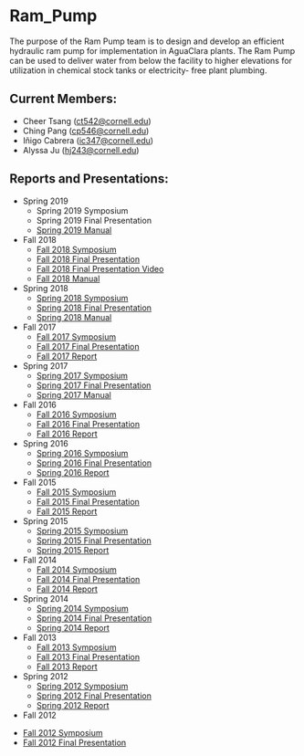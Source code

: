 # Ram_Pump

The purpose of the Ram Pump team is to design and develop an efficient hydraulic ram pump for implementation in AguaClara plants. The Ram Pump can be used to deliver water from below the facility to higher elevations for utilization in chemical stock tanks or electricity- free plant plumbing.

## Current Members:
- Cheer Tsang (ct542@cornell.edu)
- Ching Pang (cp546@cornell.edu)
- Iñigo Cabrera (ic347@cornell.edu)
- Alyssa Ju (hj243@cornell.edu)

## Reports and Presentations:
* Spring 2019
  - Spring 2019 Symposium
  - Spring 2019 Final Presentation
  - [Spring 2019 Manual](https://github.com/AguaClara/ram_pump/blob/master/Spring%202019/Spring2019RamPump.md)
* Fall 2018
  - [Fall 2018 Symposium](https://docs.google.com/presentation/d/1kkUcs7g_wLbAmN-qAXh3jTGGbz5E5R1NLtSWhCbWxSs/edit#slide=id.g346a079b2f_0_0)
  - [Fall 2018 Final Presentation](https://docs.google.com/presentation/d/1r69yIvW0CDX9zCbESAs2aCmBXJ_mk2myyEctJBtVcd0/edit#slide=id.g4963127abc_0_28)
  - [Fall 2018 Final Presentation Video](https://www.youtube.com/watch?v=OdyCHCWftVQ&t=0s&list=PLhsGtpY8ipdZTn2HPI6C2uH44ADmc0Ra6&index=10)
  - [Fall 2018 Manual](https://github.com/AguaClara/ram_pump/blob/master/Fall%202018/Manual.md)
* Spring 2018
  - [Spring 2018 Symposium](https://docs.google.com/presentation/d/1Vjand0iri0NuogVTl6wZugBNFcO5pWfSCHH9hYKBWHw/edit?usp=sharing)
  - [Spring 2018 Final Presentation](https://docs.google.com/presentation/d/189T9vlccTMKR399lB6uPZfqJHsGFG0ieTY82ugJ96WQ/edit?usp=sharing)
  - [Spring 2018 Manual](https://github.com/AguaClara/ram_pump/blob/master/Spring%202018/FinalFabricationManualRamPump.md)
* Fall 2017
  - [Fall 2017 Symposium](https://docs.google.com/presentation/d/1GhuktqMRljvDWZZiyEQ4TGq_PEzKYZKaIGFTEbK7E-0/edit?usp=sharing)
  - [Fall 2017 Final Presentation](https://docs.google.com/presentation/d/1WInB4MQSKFannCc77teLKh40vj_tOx6pt1HZg-lpxew/edit?usp=sharing)
  - [Fall 2017 Report](https://drive.google.com/file/d/1oVIHr27h-mA25sROwWSHHzI-v0FXReoA/view?usp=sharing)
* Spring 2017
  - [Spring 2017 Symposium](https://docs.google.com/presentation/d/1ohLZ9tC9bZc50zBr_LEGp1HV1n29h_xha2uYpzj2Bow/edit?usp=sharing)
  - [Spring 2017 Final Presentation](https://docs.google.com/presentation/d/1VK1qzj8-3bd8YZlRZMEWg8SYmlOBzFOhYdSiXSysdnA/edit?usp=sharing)
  - [Spring 2017 Manual](https://drive.google.com/file/d/1ZaeYOip4G-kShZ7-D4kXWgl55_oyShOk/view?usp=sharing)
* Fall 2016
  - [Fall 2016 Symposium](https://docs.google.com/presentation/d/1zCuyXVijc6jcNS1uDxvIq05H1UOi30nZV1zw__I4lTk/edit?usp=sharing)
  - [Fall 2016 Final Presentation](https://docs.google.com/presentation/d/1FNUxLjklz7i8IUZNYqKr_FwFPTlFwUQ9zAzDU84ph2I/edit?usp=sharing)
  - [Fall 2016 Report](https://drive.google.com/file/d/1MweG0bsgG2-wM_mkK_DgwULPSPK1G7iB/view?usp=sharing)
* Spring 2016
  - [Spring 2016 Symposium](https://docs.google.com/presentation/d/1_WY8i4xUs-a0gEzWCR5QGLc3Z_1qsl4Ph63Ugvg3G9Y/edit?usp=sharing)
  - [Spring 2016 Final Presentation](https://docs.google.com/presentation/d/1_PaLbBwazs97-2pFsAQ_kqwngZ4xiZv_S4-bewstRtI/edit?usp=sharing)
  - [Spring 2016 Report](https://drive.google.com/file/d/1AXJB-FEz6Ob0RF9AMUDv5GHFEYazWj2S/view?usp=sharing)
* Fall 2015
  - [Fall 2015 Symposium](https://docs.google.com/presentation/d/1_smGC3W8GO_L4gawmcH7mJkHQzL8yhcaV8ZBxCnHvDk/edit?usp=sharing)
  - [Fall 2015 Final Presentation](https://docs.google.com/presentation/d/10wI-QmnFkFoPIB4l4-heZmt2VLk-nyoO2UUFa5Uy54k/edit?usp=sharing)
  - [Fall 2015 Report](https://drive.google.com/file/d/1aNLwUEtuc4DZhkZcbwmafAm-Neh4raoC/view?usp=sharing)
* Spring 2015
  - [Spring 2015 Symposium](https://docs.google.com/presentation/d/13-3aY6SfnQp0XshS9wDsSJ30vLcl8ialOpvGWVPS0iI/edit?usp=sharing)
  - [Spring 2015 Final Presentation](https://docs.google.com/presentation/d/1L1xwW6VdMLIZyN69w5bQkyDQlSxc76OSwQkOyte-xbQ/edit?usp=sharing)
  - [Spring 2015 Report](https://drive.google.com/file/d/1k8K1uPXoe8FNFdf0NeICZekZ7v9Kfcnh/view?usp=sharing)
* Fall 2014
  - [Fall 2014 Symposium](https://drive.google.com/file/d/18h5L4jJmSZNKfs7pBtFCQZaX3shY_iIH/view?usp=sharing)
  - [Fall 2014 Final Presentation](https://drive.google.com/file/d/1EduWuHzM8OBTz7pNnvF-97H0wLw1WGUA/view?usp=sharing)
  - [Fall 2014 Report](https://drive.google.com/file/d/1wFnuQEUvGr9jj_bSdfaGd4ccgkETgR6U/view?usp=sharing)
* Spring 2014
  - [Spring 2014 Symposium](https://drive.google.com/file/d/1HyWxLb8jq0RCuWwH8CAaC38wIGnwnVMa/view?usp=sharing)
  - [Spring 2014 Final Presentation](https://drive.google.com/file/d/1pLFx3k-NJtyRRnz58-9aJgH35CCyPm_5/view?usp=sharing)
  - [Spring 2014 Report](https://drive.google.com/file/d/1xzj4HWlxjBGVBsCzSzDWI18E9IEw4iqp/view?usp=sharing)
* Fall 2013
  - [Fall 2013 Symposium](https://drive.google.com/file/d/1sx4LWuqtmmyS3AiBHzzGk4_WCOYJ6ejb/view?usp=sharing)
  - [Fall 2013 Final Presentation](https://drive.google.com/file/d/1biSSAZ0jVkIGOz_Ceirdsc1A868fcaaw/view?usp=sharing)
  - [Fall 2013 Report](https://drive.google.com/file/d/16e1vGyoy4yQn2lkUfmRTEXwmNVqvZamB/view?usp=sharing)
* Spring 2012
  - [Spring 2012 Symposium](https://drive.google.com/file/d/1jObpH9feONSOoUilAPOg6neLO1gEMmFY/view?usp=sharing)
  - [Spring 2012 Final Presentation](https://drive.google.com/file/d/1Ue9z8myi1QgN-8Ac1Ss7xPfqWoBye2m6/view?usp=sharing)
  - [Spring 2012 Report](https://drive.google.com/file/d/1wY7eqWcvR5l8-N3KJJHXPx_RxemLde-I/view?usp=sharing)
 * Fall 2012
  - [Fall 2012 Symposium](https://drive.google.com/file/d/1iNlFzGT8W5uz3GH5CfMREur0Dg89XnTb/view?usp=sharing)
  - [Fall 2012 Final Presentation](https://drive.google.com/file/d/1K-k_77pAduQ6NVI1uqRUioP6UGN5v3JJ/view?usp=sharing)
